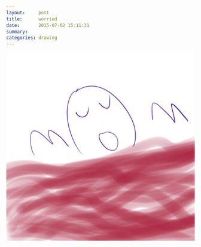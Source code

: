 ```yaml
---
layout:     post
title:      worried
date:       2015-07-02 15:11:31
summary:    
categories: drawing
---
```

![worried](/images/diary/worried.png "Let's hope for the best.")